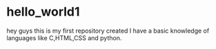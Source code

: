 # hello_world1

hey guys this is my first repository created 
I have a basic knowledge of languages like C,HTML,CSS and python.
